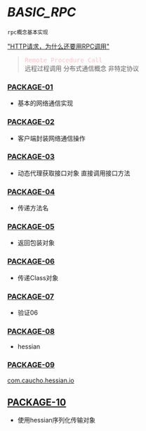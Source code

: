 # *BASIC_RPC*
    rpc概念基本实现   
["HTTP请求，为什么还要用RPC调用"](https://www.zhihu.com/question/41609070)

> <kbd><font color=pink>Remote Procedure Call</font> </kbd>  
> 远程过程调用 分布式通信概念 非特定协议



### [PACKAGE-01](./rpc/src/main/java/com/mrz/rpc/rpc01) 
- 基本的网络通信实现    
### [PACKAGE-02](./rpc/src/main/java/com/mrz/rpc/rpc02)
- 客户端封装网络通信操作
### [PACKAGE-03](./rpc/src/main/java/com/mrz/rpc/rpc03)
- 动态代理获取接口对象 直接调用接口方法
### [PACKAGE-04](./rpc/src/main/java/com/mrz/rpc/rpc04)
- 传递方法名
### [PACKAGE-05](./rpc/src/main/java/com/mrz/rpc/rpc05)
- 返回包装对象
### [PACKAGE-06](./rpc/src/main/java/com/mrz/rpc/rpc06)
- 传递Class对象
### [PACKAGE-07](./rpc/src/main/java/com/mrz/rpc/rpc07)
- 验证06
### [PACKAGE-08](./rpc/src/main/java/com/mrz/rpc/rpc08)
- hessian
### [PACKAGE-09](./rpc/src/main/java/com/mrz/rpc/rpc09)
[com.caucho.hessian.io](jetbrains://idea/navigate/reference?project=basic_rpc&fqn=com.caucho.hessian.io)

## [PACKAGE-10](./rpc/src/main/java/com/mrz/rpc/rpc10)
- 使用hessian序列化传输对象



    
